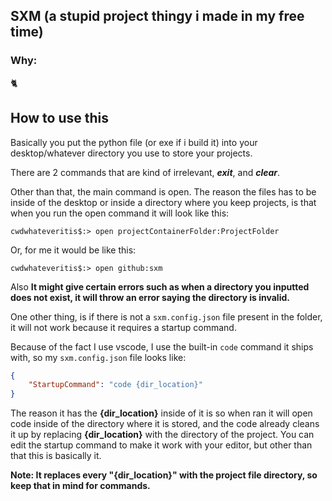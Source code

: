 ## **SXM** (a stupid project thingy i made in my free time)

### Why: 
🐈

## How to use this

Basically you put the python file (or exe if i build it) into your desktop/whatever directory you use to store your projects.

There are 2 commands that are kind of irrelevant, ***exit***, and ***clear***.

Other than that, the main command is open. The reason the files has to be inside of the desktop or inside a directory where you keep projects, is that when you run the open command it will look like this:

```
cwdwhateveritis$:> open projectContainerFolder:ProjectFolder
```

Or, for me it would be like this:

```
cwdwhateveritis$:> open github:sxm
```

Also **It might give certain errors such as when a directory you inputted does not exist, it will throw an error saying the directory is invalid.**

One other thing, is if there is not a `sxm.config.json` file present in the folder, it will not work because it requires a startup command.

Because of the fact I use vscode, I use the built-in `code` command it ships with, so my `sxm.config.json` file looks like:

```json
{
    "StartupCommand": "code {dir_location}"
}
```

The reason it has the **{dir_location}** inside of it is so when ran it will open code inside of the directory where it is stored, and the code already cleans it up by replacing **{dir_location}** with the directory of the project. You can edit the startup command to make it work with your editor, but other than that  this is basically it.

**Note: It replaces every "{dir_location}" with the project file directory, so keep that in mind for commands.**